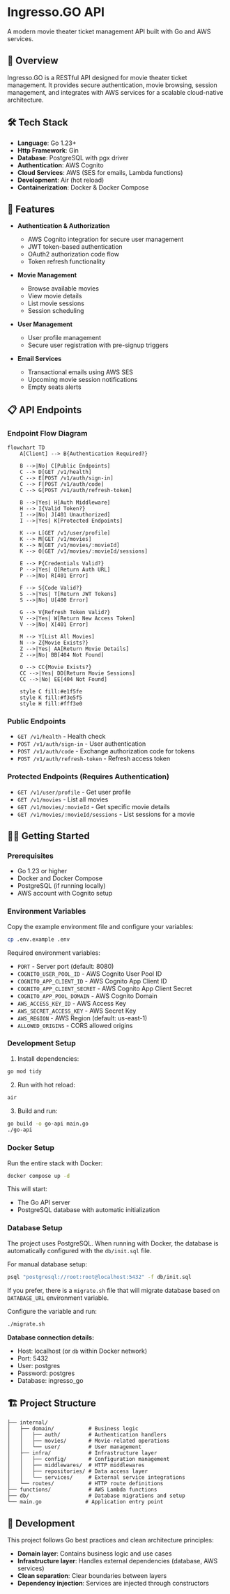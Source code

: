 # Ingresso.GO API

A modern movie theater ticket management API built with Go and AWS services.

## 🎯 Overview

Ingresso.GO is a RESTful API designed for movie theater ticket management. It provides secure authentication, movie browsing, session management, and integrates with AWS services for a scalable cloud-native architecture.

## 🛠 Tech Stack

- **Language**: Go 1.23+
- **Http Framework**: Gin
- **Database**: PostgreSQL with pgx driver
- **Authentication**: AWS Cognito
- **Cloud Services**: AWS (SES for emails, Lambda functions)
- **Development**: Air (hot reload)
- **Containerization**: Docker & Docker Compose

## 🚀 Features

- **Authentication & Authorization**
  - AWS Cognito integration for secure user management
  - JWT token-based authentication
  - OAuth2 authorization code flow
  - Token refresh functionality

- **Movie Management**
  - Browse available movies
  - View movie details
  - List movie sessions
  - Session scheduling

- **User Management**
  - User profile management
  - Secure user registration with pre-signup triggers

- **Email Services**
  - Transactional emails using AWS SES
  - Upcoming movie session notifications
  - Empty seats alerts

## 📋 API Endpoints

### Endpoint Flow Diagram

```mermaid
flowchart TD
    A[Client] --> B{Authentication Required?}
    
    B -->|No| C[Public Endpoints]
    C --> D[GET /v1/health]
    C --> E[POST /v1/auth/sign-in]
    C --> F[POST /v1/auth/code]
    C --> G[POST /v1/auth/refresh-token]
    
    B -->|Yes| H[Auth Middleware]
    H --> I{Valid Token?}
    I -->|No| J[401 Unauthorized]
    I -->|Yes| K[Protected Endpoints]
    
    K --> L[GET /v1/user/profile]
    K --> M[GET /v1/movies]
    K --> N[GET /v1/movies/:movieId]
    K --> O[GET /v1/movies/:movieId/sessions]
    
    E --> P{Credentials Valid?}
    P -->|Yes| Q[Return Auth URL]
    P -->|No| R[401 Error]
    
    F --> S{Code Valid?}
    S -->|Yes| T[Return JWT Tokens]
    S -->|No| U[400 Error]
    
    G --> V{Refresh Token Valid?}
    V -->|Yes| W[Return New Access Token]
    V -->|No| X[401 Error]
    
    M --> Y[List All Movies]
    N --> Z{Movie Exists?}
    Z -->|Yes| AA[Return Movie Details]
    Z -->|No| BB[404 Not Found]
    
    O --> CC{Movie Exists?}
    CC -->|Yes| DD[Return Movie Sessions]
    CC -->|No| EE[404 Not Found]
    
    style C fill:#e1f5fe
    style K fill:#f3e5f5
    style H fill:#fff3e0
```

### Public Endpoints
- `GET /v1/health` - Health check
- `POST /v1/auth/sign-in` - User authentication
- `POST /v1/auth/code` - Exchange authorization code for tokens
- `POST /v1/auth/refresh-token` - Refresh access token

### Protected Endpoints (Requires Authentication)
- `GET /v1/user/profile` - Get user profile
- `GET /v1/movies` - List all movies
- `GET /v1/movies/:movieId` - Get specific movie details
- `GET /v1/movies/:movieId/sessions` - List sessions for a movie

## 🏃‍♂️ Getting Started

### Prerequisites
- Go 1.23 or higher
- Docker and Docker Compose
- PostgreSQL (if running locally)
- AWS account with Cognito setup

### Environment Variables
Copy the example environment file and configure your variables:

```bash
cp .env.example .env
```

Required environment variables:
- `PORT` - Server port (default: 8080)
- `COGNITO_USER_POOL_ID` - AWS Cognito User Pool ID
- `COGNITO_APP_CLIENT_ID` - AWS Cognito App Client ID
- `COGNITO_APP_CLIENT_SECRET` - AWS Cognito App Client Secret
- `COGNITO_APP_POOL_DOMAIN` - AWS Cognito Domain
- `AWS_ACCESS_KEY_ID` - AWS Access Key
- `AWS_SECRET_ACCESS_KEY` - AWS Secret Key
- `AWS_REGION` - AWS Region (default: us-east-1)
- `ALLOWED_ORIGINS` - CORS allowed origins

### Development Setup

1. Install dependencies:
```bash
go mod tidy
```

2. Run with hot reload:
```bash
air
```

3. Build and run:
```bash
go build -o go-api main.go
./go-api
```

### Docker Setup

Run the entire stack with Docker:

```bash
docker compose up -d
```

This will start:
- The Go API server
- PostgreSQL database with automatic initialization

### Database Setup

The project uses PostgreSQL. When running with Docker, the database is automatically configured with the `db/init.sql` file.

For manual database setup:

```bash
psql "postgresql://root:root@localhost:5432" -f db/init.sql
```

If you prefer, there is a `migrate.sh` file that will migrate database based on `DATABASE_URL` environment variable. 

Configure the variable and run:

```bash
./migrate.sh
```

**Database connection details:**
- Host: localhost (or `db` within Docker network)
- Port: 5432
- User: postgres
- Password: postgres
- Database: ingresso_go

## 🏗 Project Structure

```
├── internal/
│   ├── domain/           # Business logic
│   │   ├── auth/         # Authentication handlers
│   │   ├── movies/       # Movie-related operations
│   │   └── user/         # User management
│   ├── infra/            # Infrastructure layer
│   │   ├── config/       # Configuration management
│   │   ├── middlewares/  # HTTP middlewares
│   │   ├── repositories/ # Data access layer
│   │   └── services/     # External service integrations
│   └── routes/           # HTTP route definitions
├── functions/            # AWS Lambda functions
├── db/                   # Database migrations and setup
└── main.go              # Application entry point
```

## 🔧 Development

This project follows Go best practices and clean architecture principles:

- **Domain layer**: Contains business logic and use cases
- **Infrastructure layer**: Handles external dependencies (database, AWS services)
- **Clean separation**: Clear boundaries between layers
- **Dependency injection**: Services are injected through constructors
